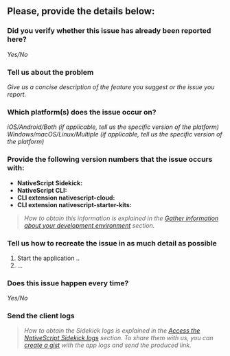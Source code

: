 ## Please, provide the details below:

### Did you verify whether this issue has already been reported here?
_Yes/No_

### Tell us about the problem
_Give us a concise description of the feature you suggest or the issue you report._

### Which platform(s) does the issue occur on?
_iOS/Android/Both (if applicable, tell us the specific version of the platform)_ <br/>
_Windows/macOS/Linux/Multiple (if applicable, tell us the specific version of the platform)_

### Provide the following version numbers that the issue occurs with:

- **NativeScript Sidekick:** 
- **NativeScript CLI:** 
- **CLI extension nativescript-cloud:** 
- **CLI extension nativescript-starter-kits:** 

> _How to obtain this information is explained in the [Gather information about your development environment](https://github.com/NativeScript/sidekick-feedback#gather-information-about-your-development-environment) section._

### Tell us how to recreate the issue in as much detail as possible
1. Start the application ..
2. ...

### Does this issue happen every time?
_Yes/No_

### Send the client logs
>_How to obtain the Sidekick logs is explained in the [Access the NativeScript Sidekick logs](https://github.com/NativeScript/sidekick-feedback#access-the-nativescript-sidekick-logs) section. To share them with us, you can [create a gist](https://help.github.com/articles/creating-gists/) with the app logs and send the produced link._
